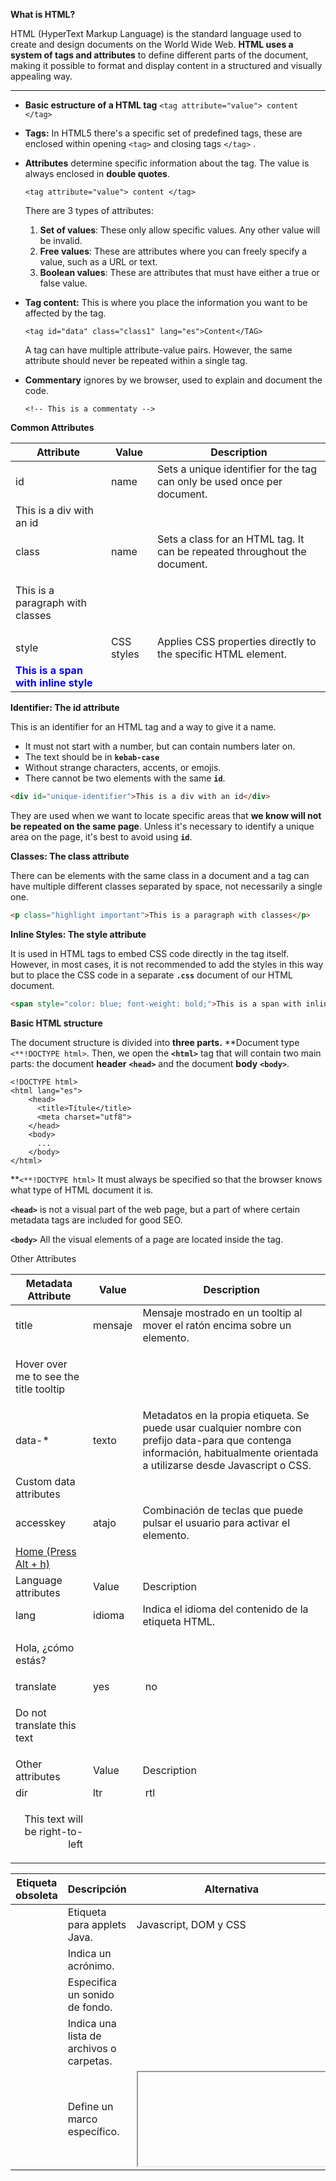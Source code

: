 **What is HTML?**

HTML (HyperText Markup Language) is the standard language used to create and design documents on the World Wide Web. **HTML uses a system of tags and attributes** to define different parts of the document, making it possible to format and display content in a structured and visually appealing way.

---

- **Basic estructure of a HTML tag**
`<tag attribute="value"> content </tag>`
- **Tags:** In HTML5 there's a specific set of predefined tags, these are enclosed within opening `<tag>` and closing tags `</tag>` .
- **Attributes** determine specific information about the tag. The value is always enclosed in **double quotes**.
    
    `<tag attribute="value"> content </tag>`
    
    There are 3 types of attributes:
    
    1. **Set of values**: These only allow specific values. Any other value will be invalid.
    2. **Free values**: These are attributes where you can freely specify a value, such as a URL or text.
    3. **Boolean values**: These are attributes that must have either a true or false value.
- **Tag content:** This is where you place the information you want to be affected by the tag.
    
    `<tag id="data" class="class1" lang="es">Content</TAG>`
    
    A tag can have multiple attribute-value pairs. However, the same attribute should never be repeated within a single tag.
    
- **Commentary** ignores by we browser, used to explain and document the code.
    
    `<!-- This is a commentaty -->`
    

**Common Attributes**

| Attribute | Value | Description |
| --- | --- | --- |
| id | name | Sets a unique identifier for the tag can only be used once per document.
<div id="unique-identifier">This is a div with an id</div> |
| class | name | Sets a class for an HTML tag. It can be repeated throughout the document.
<p class="highlight important">This is a paragraph with classes</p> |
| style | CSS styles | Applies CSS properties directly to the specific HTML element.
<span style="color: blue; font-weight: bold;">This is a span with inline style</span> |

**Identifier: The id attribute**

This is an identifier for an HTML tag and a way to give it a name.

- It must not start with a number, but can contain numbers later on.
- The text should be in **`kebab-case`**
- Without strange characters, accents, or emojis.
- There cannot be two elements with the same **`id`**.

```html
<div id="unique-identifier">This is a div with an id</div>
```

They are used when we want to locate specific areas that **we know will not be repeated on the same page**. Unless it's necessary to identify a unique area on the page, it's best to avoid using **`id`**.

**Classes: The class attribute**

There can be elements with the same class in a document and a tag can have multiple different classes separated by space, not necessarily a single one.

```html
<p class="highlight important">This is a paragraph with classes</p>
```

**Inline Styles: The style attribute**

It is used in HTML tags to embed CSS code directly in the tag itself. However, in most cases, it is not recommended to add the styles in this way but to place the CSS code in a separate **`.css`** document of our HTML document.

```html
<span style="color: blue; font-weight: bold;">This is a span with inline style</span>
```

**Basic HTML structure**

The document structure is divided into **three parts.** **Document type `<**!DOCTYPE html>`. Then, we open the **`<html>`** tag that will contain two main parts: the document **header** **`<head>`** and the document **body** **`<body>`**.

```
<!DOCTYPE html>
<html lang="es">
	<head>
	  <title>Títule</title>
	  <meta charset="utf8">
	</head>
	<body>
	  ...
	</body>
</html>
```

**`<**!DOCTYPE html>`  It must always be specified so that the browser knows what type of HTML document it is.

**`<head>`** is not a visual part of the web page, but a part of where certain metadata tags are included for good SEO.

**`<body>`** All the visual elements of a page are located inside the tag.

Other Attributes

| Metadata Attribute | Value | Description |
| --- | --- | --- |
| title | mensaje | Mensaje mostrado en un tooltip al mover el ratón encima sobre un elemento.
<p title="This is a tooltip">Hover over me to see the title tooltip</p> |
| data-* | texto | Metadatos en la propia etiqueta. Se puede usar cualquier nombre con prefijo data-para  que contenga información, habitualmente orientada a utilizarse desde Javascript o CSS.
<div data-user-id="123" data-role="admin">Custom data attributes</div> |
| accesskey | atajo | Combinación de teclas que puede pulsar el usuario para activar el elemento.
<a href="#" accesskey="h">Home (Press Alt + h)</a> |
| Language attributes | Value | Description |
| lang | idioma | Indica el idioma del contenido de la etiqueta HTML.
<p lang="es">Hola, ¿cómo estás?</p> |
| translate | yes | no | Indica si el contenido de la etiqueta se debería traducir o no.
<p translate="no">Do not translate this text</p> |
| Other attributes | Value | Description |
| dir | ltr | rtl | Establece la direccionalidad del texto (left to right o right to left).
<p dir="rtl">This text will be right-to-left</p> |

| Etiqueta obsoleta | Descripción | Alternativa |
| --- | --- | --- |
| <applet> | Etiqueta para applets Java. | Javascript, DOM y CSS |
| <acronym> | Indica un acrónimo. | <abbr> |
| <bgsound> | Especifica un sonido de fondo. | <audio> |
| <dir> | Indica una lista de archivos o carpetas. | <ul> |
| <frame> | Define un marco específico. | <iframe> |
| <frameset> | Define un conjunto de marcos. | ⤴ |
| <noframes> | Indica una alternativa si el navegador no soporta marcos. | ⤴ |
| <isindex> | Campo para búscar en el documento. | <input> |
| <listing>, <xmp> | Fragmentos de código fuente. | <pre><code> |
| <noembed> | Alternativa (fallback) para contenidos. | <object> |
| <strike> | Muestra un texto tachado. | <s> |
| <basefont> | Define una tipografía por defecto. | https://lenguajecss.com/css/fuentes-y-tipografias/tipografias/ |
| <big> | Aumenta el tamaño del texto. | https://lenguajecss.com/css/fuentes-y-tipografias/tipografias/ |
| <blink> | Muestra el texto de forma parpadeante. | https://lenguajecss.com/css/animaciones/animaciones/ |
| <center> | Centra el texto. | https://lenguajecss.com/css/fuentes-y-tipografias/textos-y-alineaciones/ |
| <font> | Cambia la tipografía o sus características. | https://lenguajecss.com/css/fuentes-y-tipografias/tipografias/ |
| <marquee> | Muestra el texto moviéndose de un lado a otro. | https://lenguajecss.com/css/animaciones/animaciones/ |
| <multicol> | Columnas múltiples. | https://lenguajecss.com/css/maquetacion-y-colocacion/multi-column/ |
| <nobr> | Evita que un texto haga un salto de línea. | https://lenguajecss.com/css/fuentes-y-tipografias/textos-y-alineaciones/ |
| <spacer> | Inserta un espacio horizontal. | &nbsp; |
| <tt> | Muestra el texto con una fuente monoespaciada. | <code> |
